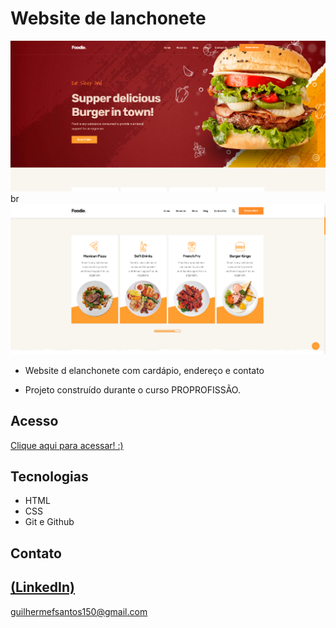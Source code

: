 # Website de lanchonete

![preview](./FoodieWebsite.PNG)
br
![preview](./Foodie2Website.PNG)
 
 - Website d elanchonete com cardápio, endereço e contato

 - Projeto construído durante o curso PROPROFISSÃO.

## Acesso
 [Clique aqui para acessar! :)](https://github.com/GuilhermeSK2/Food-Delicious-Burguer)

## Tecnologias

- HTML
- CSS
- Git e Github

## Contato
[(LinkedIn)](https://www.linkedin.com/in/guilherme-freitas-9901a220b/)
-----
guilhermefsantos150@gmail.com
